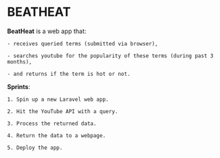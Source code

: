 # BEATHEAT

**BeatHeat** is a web app that:
	
	- receives queried terms (submitted via browser), 
	
	- searches youtube for the popularity of these terms (during past 3 months), 
	
	- and returns if the term is hot or not.

**Sprints**:
	
	1. Spin up a new Laravel web app.

	2. Hit the YouTube API with a query.
	
	3. Process the returned data.
	
	4. Return the data to a webpage.
	
	5. Deploy the app.

